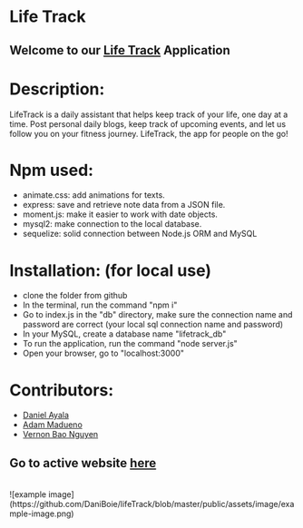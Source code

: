 # Life Track
## Welcome to our [Life Track](https://afternoon-stream-93666.herokuapp.com/) Application

# Description:
LifeTrack is a daily assistant that helps keep track of your life, one day at a time. Post personal daily blogs, keep track of upcoming events, and let us follow you on your fitness journey. LifeTrack, the app for people on the go!

# Npm used:
- animate.css: add animations for texts.
- express: save and retrieve note data from a JSON file.
- moment.js: make it easier to work with date objects.
- mysql2: make connection to the local database.
- sequelize: solid connection between Node.js ORM and MySQL

# Installation: (for local use)
- clone the folder from github
- In the terminal, run the command "npm i"
- Go to index.js in the "db" directory, make sure the connection name and password are correct (your local sql connection name and password)
- In your MySQL, create a database name "lifetrack_db"
- To run the application, run the command "node server.js"
- Open your browser, go to "localhost:3000"

# Contributors: 
- [Daniel Ayala](https://github.com/DaniBoie)
- [Adam Madueno](https://github.com/Amadueno)
- [Vernon Bao Nguyen](https://github.com/bnguyen467)

## Go to active website [here](https://afternoon-stream-93666.herokuapp.com/)
</br>
![example image](https://github.com/DaniBoie/lifeTrack/blob/master/public/assets/image/example-image.png)
